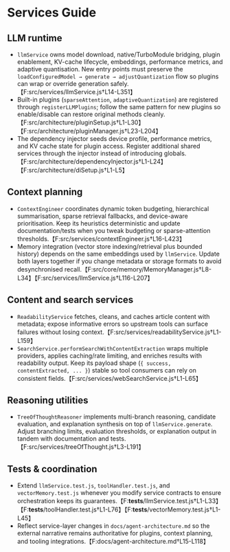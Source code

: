 # Services Guide

## LLM runtime
- `llmService` owns model download, native/TurboModule bridging, plugin enablement, KV-cache lifecycle, embeddings, performance metrics, and adaptive quantisation. New entry points must preserve the `loadConfiguredModel → generate → adjustQuantization` flow so plugins can wrap or override generation safely.【F:src/services/llmService.js†L14-L351】
- Built-in plugins (`sparseAttention`, `adaptiveQuantization`) are registered through `registerLLMPlugins`; follow the same pattern for new plugins so enable/disable can restore original methods cleanly.【F:src/architecture/pluginSetup.js†L1-L30】【F:src/architecture/pluginManager.js†L23-L204】
- The dependency injector seeds device profile, performance metrics, and KV cache state for plugin access. Register additional shared services through the injector instead of introducing globals.【F:src/architecture/dependencyInjector.js†L1-L24】【F:src/architecture/diSetup.js†L1-L5】

## Context planning
- `ContextEngineer` coordinates dynamic token budgeting, hierarchical summarisation, sparse retrieval fallbacks, and device-aware prioritisation. Keep its heuristics deterministic and update documentation/tests when you tweak budgeting or sparse-attention thresholds.【F:src/services/contextEngineer.js†L16-L423】
- Memory integration (vector store indexing/retrieval plus bounded history) depends on the same embeddings used by `llmService`. Update both layers together if you change metadata or storage formats to avoid desynchronised recall.【F:src/core/memory/MemoryManager.js†L8-L34】【F:src/services/llmService.js†L116-L207】

## Content and search services
- `ReadabilityService` fetches, cleans, and caches article content with metadata; expose informative errors so upstream tools can surface failures without losing context.【F:src/services/readabilityService.js†L1-L159】
- `SearchService.performSearchWithContentExtraction` wraps multiple providers, applies caching/rate limiting, and enriches results with readability output. Keep its payload shape (`{ success, contentExtracted, ... }`) stable so tool consumers can rely on consistent fields.【F:src/services/webSearchService.js†L1-L65】

## Reasoning utilities
- `TreeOfThoughtReasoner` implements multi-branch reasoning, candidate evaluation, and explanation synthesis on top of `llmService.generate`. Adjust branching limits, evaluation thresholds, or explanation output in tandem with documentation and tests.【F:src/services/treeOfThought.js†L3-L191】

## Tests & coordination
- Extend `llmService.test.js`, `toolHandler.test.js`, and `vectorMemory.test.js` whenever you modify service contracts to ensure orchestration keeps its guarantees.【F:__tests__/llmService.test.js†L1-L33】【F:__tests__/toolHandler.test.js†L1-L76】【F:__tests__/vectorMemory.test.js†L1-L45】
- Reflect service-layer changes in `docs/agent-architecture.md` so the external narrative remains authoritative for plugins, context planning, and tooling integrations.【F:docs/agent-architecture.md†L15-L118】
